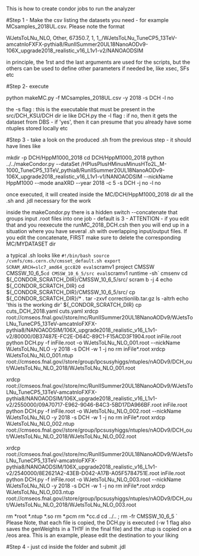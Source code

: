 This is how to create condor jobs to run the analyzer

#Step 1 - Make the csv listing the datasets you need - for example MCsamples_2018UL.csv. Please note the format

WJetsToLNu_NLO, Other, 67350.7, 1, 1,,/WJetsToLNu_TuneCP5_13TeV-amcatnloFXFX-pythia8/RunIISummer20UL18NanoAODv9-106X_upgrade2018_realistic_v16_L1v1-v2/NANOAODSIM

in principle, the 1rst and the last arguments are used for the scripts, but the others can be used to define other parameters if needed be, like xsec, SFs etc

#Step 2- execute

python makeMC.py -f MCsamples_2018UL.csv -y 2018 -s DCH -l no

the -s flag : this is the executable that must be present in the src/DCH_KSU/DCH dir ie like DCH.py
the -l flag : if no, then it gets the dataset from DBS - if 'yes', then it can presume that you already have some ntuples stored locally etc


#Step 3 - take a look on the produced .sh from the previous step - it should have lines like

mkdir -p DCH/HppM1000_2018
cd DCH/HppM1000_2018
python ../../makeCondor.py --dataSet /HPlusPlusHMinusMinusHTo2L_M-1000_TuneCP5_13TeV_pythia8/RunIISummer20UL18NanoAODv9-106X_upgrade2018_realistic_v16_L1v1-v1/NANOAODSIM --nickName HppM1000 --mode anaXRD --year 2018 -c 5 -s DCH -j no -l no 

once executed, it will created inside the MC/DCH/HppM1000_2018 dir all the .sh and .jdl necessary for the work

inside the makeCondor.py there is a hidden switch --concatenate that groups input .root files into one job - default is 3 - ATTENTION - if you edit that and you reexecute the  runMC_2018_DCH.csh then you will end up in a situation where you have several .sh with overlapping input/output files. If you edit the concatenate, FIRST make sure to delete the corresponding MC/MYDATASET dir

a typical .sh looks like 
`
#!/bin/bash
source /cvmfs/cms.cern.ch/cmsset_default.sh
export SCRAM_ARCH=slc7_amd64_gcc820
eval `scramv1 project CMSSW CMSSW_10_6_5`
cd CMSSW_10_6_5/src
eval `scramv1 runtime -sh`
cmsenv
cd ${_CONDOR_SCRATCH_DIR}/CMSSW_10_6_5/src/
scram b -j 4
echo ${_CONDOR_SCRATCH_DIR}
cd ${_CONDOR_SCRATCH_DIR}/CMSSW_10_6_5/src/
cp ${_CONDOR_SCRATCH_DIR}/* .
tar -zxvf correctionlib.tar.gz
ls -altrh
echo 'this is the working dir' ${_CONDOR_SCRATCH_DIR}
cp cuts_DCH_2018.yaml cuts.yaml
xrdcp  root://cmseos.fnal.gov//store/mc/RunIISummer20UL18NanoAODv9/WJetsToLNu_TuneCP5_13TeV-amcatnloFXFX-pythia8/NANOAODSIM/106X_upgrade2018_realistic_v16_L1v1-v2/80000/0B37487E-FC2E-D64C-89C1-F15ACD3F1904.root inFile.root
python DCH.py -f inFile.root -o WJetsToLNu_NLO_001.root --nickName WJetsToLNu_NLO -y 2018 -s DCH -w 1 -j no
rm inFile*.root
xrdcp WJetsToLNu_NLO_001.ntup root://cmseos.fnal.gov//store/group/lpcsusyhiggs/ntuples/nAODv9/DCH_out/WJetsToLNu_NLO_2018/WJetsToLNu_NLO_001.root

xrdcp  root://cmseos.fnal.gov//store/mc/RunIISummer20UL18NanoAODv9/WJetsToLNu_TuneCP5_13TeV-amcatnloFXFX-pythia8/NANOAODSIM/106X_upgrade2018_realistic_v16_L1v1-v2/2550000/09A70717-E962-9046-B4C3-5BD17DA966BF.root inFile.root
python DCH.py -f inFile.root -o WJetsToLNu_NLO_002.root --nickName WJetsToLNu_NLO -y 2018 -s DCH -w 1 -j no
rm inFile*.root
xrdcp WJetsToLNu_NLO_002.ntup root://cmseos.fnal.gov//store/group/lpcsusyhiggs/ntuples/nAODv9/DCH_out/WJetsToLNu_NLO_2018/WJetsToLNu_NLO_002.root

xrdcp  root://cmseos.fnal.gov//store/mc/RunIISummer20UL18NanoAODv9/WJetsToLNu_TuneCP5_13TeV-amcatnloFXFX-pythia8/NANOAODSIM/106X_upgrade2018_realistic_v16_L1v1-v2/2540000/8E2621A2-43EB-D042-A17B-A05F5784751E.root inFile.root
python DCH.py -f inFile.root -o WJetsToLNu_NLO_003.root --nickName WJetsToLNu_NLO -y 2018 -s DCH -w 1 -j no
rm inFile*.root
xrdcp WJetsToLNu_NLO_003.ntup root://cmseos.fnal.gov//store/group/lpcsusyhiggs/ntuples/nAODv9/DCH_out/WJetsToLNu_NLO_2018/WJetsToLNu_NLO_003.root

rm  *root *.ntup  *.so
rm *.pcm
rm *cc.d
cd ../.. ; rm -fr CMSSW_10_6_5
`
Please Note, that each file is copied, the DCH.py is executed (-w 1 flag also saves the genWeights in a TH1F in the final file) and the .ntup is copied on a /eos area. This is an example, please edit the destination to your liking


#Step 4 - just cd inside the folder and submit .jdl 
